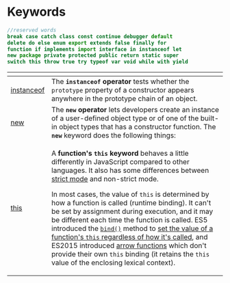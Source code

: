 # Keywords

```javascript
//reserved words
break case catch class const continue debugger default
delete do else enum export extends false finally for
function if implements import interface in instanceof let
new package private protected public return static super
switch this throw true try typeof var void while with yield
```

<table>
  <thead>
    <tr>
      <th style="text-align:left"></th>
      <th style="text-align:left"></th>
    </tr>
  </thead>
  <tbody>
    <tr>
      <td style="text-align:left"><a href="https://developer.mozilla.org/en-US/docs/Web/JavaScript/Reference/Operators/instanceof">instanceof</a>
      </td>
      <td style="text-align:left">The <b><code>instanceof</code> operator</b> tests whether the <code>prototype</code> property
        of a constructor appears anywhere in the prototype chain of an object.</td>
    </tr>
    <tr>
      <td style="text-align:left"><a href="https://developer.mozilla.org/en-US/docs/Web/JavaScript/Reference/Operators/new">new</a>
      </td>
      <td style="text-align:left">The <b><code>new</code> operator</b> lets developers create an instance
        of a user-defined object type or of one of the built-in object types that
        has a constructor function. The <b><code>new</code></b> keyword does the
        following things:</td>
    </tr>
    <tr>
      <td style="text-align:left"><a href="https://developer.mozilla.org/en-US/docs/Web/JavaScript/Reference/Operators/this">this</a>
      </td>
      <td style="text-align:left">
        <p>A <b>function&apos;s <code>this</code> keyword</b> behaves a little differently
          in JavaScript compared to other languages. It also has some differences
          between <a href="https://developer.mozilla.org/en-US/docs/Web/JavaScript/Reference/Functions_and_function_scope/Strict_mode">strict mode</a> and
          non-strict mode.</p>
        <p>In most cases, the value of <code>this</code> is determined by how a function
          is called (runtime binding). It can&apos;t be set by assignment during
          execution, and it may be different each time the function is called. ES5
          introduced the <a href="https://developer.mozilla.org/en-US/docs/Web/JavaScript/Reference/Global_Objects/Function/bind"><code>bind()</code></a> method
          to <a href="https://developer.mozilla.org/en-US/docs/Web/JavaScript/Reference/Operators/this#The_bind_method">set the value of a function&apos;s <code>this</code> regardless of how it&apos;s called</a>,
          and ES2015 introduced <a href="https://developer.mozilla.org/en-US/docs/Web/JavaScript/Reference/Functions/Arrow_functions">arrow functions</a> which
          don&apos;t provide their own <code>this</code> binding (it retains the <code>this</code> value
          of the enclosing lexical context).</p>
      </td>
    </tr>
  </tbody>
</table>